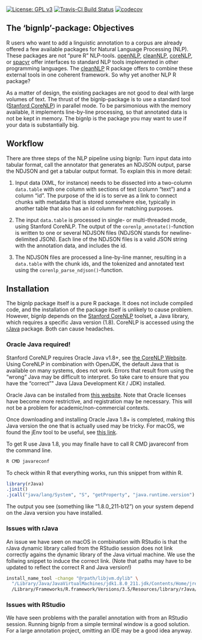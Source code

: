 
<!-- README.md is generated from README.Rmd. Please edit that file -->

[![License: GPL
v3](https://img.shields.io/badge/License-GPLv3-blue.svg)](https://www.gnu.org/licenses/gpl-3.0)
[![Travis-CI Build
Status](https://api.travis-ci.org/PolMine/bignlp.svg?branch=master)](https://travis-ci.org/PolMine/bignlp)
[![codecov](https://codecov.io/gh/PolMine/bignlp/branch/master/graph/badge.svg)](https://codecov.io/gh/PolMine/bignlp/branch/master)

## The ‘bignlp’-package: Objectives

R users who want to add a linguistic annotation to a corpus are already
offered a few available packages for Natural Language Processing (NLP).
These packages are not “pure R” NLP-tools.
[openNLP](https://CRAN.R-project.org/package=openNLP),
[cleanNLP](https://CRAN.R-project.org/package=cleanNLP),
[coreNLP](https://CRAN.R-project.org/package=coreNLP), or
[spacyr](https://CRAN.R-project.org/package=spacyr) offer interfaces to
standard NLP tools implemented in other programming languages. The
[cleanNLP](https://CRAN.R-project.org/package=cleanNLP) R package offers
to combine these external tools in one coherent framework. So why yet
another NLP R package?

As a matter of design, the existing packages are not good to deal with
large volumes of text. The thrust of the bignlp-package is to use a
standard tool ([Stanford
CoreNLP](https://stanfordnlp.github.io/CoreNLP/)) in parallel mode. To
be parsimonious with the memory available, it implements line-by-line
processing, so that annotated data is not be kept in memory. The bignlp
is the package you may want to use if your data is substantially big.

## Workflow

There are three steps of the NLP pipeline using bignlp: Turn input data
into tabular format, call the annotator that generates an NDJSON output,
parse the NDJSON and get a tabular output format. To explain this in
more detail:

1.  Input data (XML, for instance) needs to be dissected into a
    two-column `data.table` with one column with sections of text
    (column “text”) and a column “id”. The purpose of the id is to serve
    as a link to connect chunks with metadata that is stored somewhere
    else, typically in another table that also has an id column for
    matching purposes.

2.  The input `data.table` is processed in single- or multi-threaded
    mode, using Stanford CoreNLP. The output of the
    `corenlp_annotate()`-function is written to one or several NDJSON
    files (NDJSON stands for newline-delimited JSON). Each line of the
    NDJSON files is a valid JSON string with the annotation data, and
    includes the id.

3.  The NDJSON files are processed a line-by-line manner, resulting in a
    `data.table` with the chunk ids, and the tokenized and annotated
    text using the `corenlp_parse_ndjson()`-function.

## Installation

The bignlp package itself is a pure R package. It does not include
compiled code, and the installation of the package itself is unlikely to
cause problem. However, bignlp depends on the [Stanford
CoreNLP](https://stanfordnlp.github.io/CoreNLP/) toolset, a Java
library, which requires a specific Java version (1.8). CoreNLP is
accessed using the [rJava](https://CRAN.R-project.org/package=rJava)
package. Both can cause headaches.

### Oracle Java required\!

Stanford CoreNLP requires Oracle Java v1.8+, see [the CoreNLP
Website](https://stanfordnlp.github.io/CoreNLP/). Using CoreNLP in
combination with OpenJDK, the default Java that is available on many
systems, does not work. Errors that result from using the “wrong” Java
may be difficult to interpret. So take care to ensure that you have the
“correct”" Java (Java Development Kit / JDK) installed.

Oracle Java can be installed from [this
website](https://www.oracle.com/technetwork/java/javase/downloads/jdk8-downloads-2133151.html).
Note that Oracle licenses have become more restrictive, and registration
may be necessary. This will not be a problem for academic/non-commercial
contexts.

Once downloading and installing Oracle Java 1.8+ is completed, making
this Java version the one that is actually used may be tricky. For
macOS, we found the jEnv tool to be useful, see [this
link](https://medium.com/@danielnenkov/multiple-jdk-versions-on-mac-os-x-with-jenv-5ea5522ddc9b).

To get R use Java 1.8, you may finalle have to call R CMD javareconf
from the command line.

``` sh
R CMD javareconf
```

To check within R that everything works, run this snippet from within R.

``` r
library(rJava)
.jinit()
.jcall("java/lang/System", "S", "getProperty", "java.runtime.version")
```

The output you see (something like “1.8.0\_211-b12”) on your system
depend on the Java version you have installed.

### Issues with rJava

An issue we have seen on macOS in combination with RStudio is that the
rJava dynamic library called from the RStudio session does not link
correctly agains the dynamic library of the Java virtual machine. We use
the follwing snippet to induce the correct link. (Note that paths may
have to be updated to reflect the correct R and Java version\!)

``` sh
install_name_tool -change "@rpath/libjvm.dylib" \
  "/Library/Java/JavaVirtualMachines/jdk1.8.0_211.jdk/Contents/Home/jre/lib/server/libjvm.dylib" \
  /Library/Frameworks/R.framework/Versions/3.5/Resources/library/rJava/libs/rJava.so
```

### Issues with RStudio

We have seen problems with the parallel annotation with from an RStudio
session. Running bignlp from a simple terminal window is a good
solution. For a large annotation project, omitting an IDE may be a good
idea anyway.
